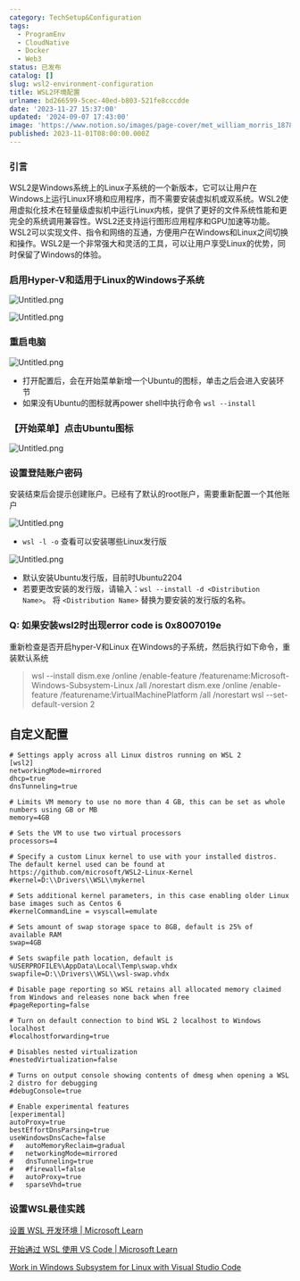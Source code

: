 ```yaml
---
category: TechSetup&Configuration
tags:
  - ProgramEnv
  - CloudNative
  - Docker
  - Web3
status: 已发布
catalog: []
slug: wsl2-environment-configuration
title: WSL2环境配置
urlname: bd266599-5cec-40ed-b803-521fe8cccdde
date: '2023-11-27 15:37:00'
updated: '2024-09-07 17:43:00'
image: 'https://www.notion.so/images/page-cover/met_william_morris_1878.jpg'
published: 2023-11-01T08:00:00.000Z
---
```


### 引言


WSL2是Windows系统上的Linux子系统的一个新版本，它可以让用户在Windows上运行Linux环境和应用程序，而不需要安装虚拟机或双系统。WSL2使用虚拟化技术在轻量级虚拟机中运行Linux内核，提供了更好的文件系统性能和更完全的系统调用兼容性。WSL2还支持运行图形应用程序和GPU加速等功能。WSL2可以实现文件、指令和网络的互通，方便用户在Windows和Linux之间切换和操作。WSL2是一个非常强大和灵活的工具，可以让用户享受Linux的优势，同时保留了Windows的体验。


### 启用Hyper-V和适用于Linux的Windows子系统


![Untitled.png](https://prod-files-secure.s3.us-west-2.amazonaws.com/5d24fe63-e567-4804-86f9-9fdc62e13082/62efe4d1-37d6-4606-a7b8-34dcd63ff38a/Untitled.png?X-Amz-Algorithm=AWS4-HMAC-SHA256&X-Amz-Content-Sha256=UNSIGNED-PAYLOAD&X-Amz-Credential=ASIAZI2LB466SIEMH3G3%2F20250128%2Fus-west-2%2Fs3%2Faws4_request&X-Amz-Date=20250128T213258Z&X-Amz-Expires=3600&X-Amz-Security-Token=IQoJb3JpZ2luX2VjEHYaCXVzLXdlc3QtMiJHMEUCIQDDamvAraRGk67AI2veA%2Bfc7bJ8ohMdySRoagjrbludKAIgD2R%2BqsU6RyKEdMVPG8HeptuIs%2FupWpRPQ5F0JsgqNm4q%2FwMIfhAAGgw2Mzc0MjMxODM4MDUiDGMiVp9jatptHc6xFyrcAwLqVASziZjOQ1WMZfy1o75494pCpIrEOuTEj85kt9OlyNub5BimxE5JLMVgHp2kormIrj6fQIEa85EGEq4zqyRyMjxvXSn9%2FDizXnA17e3bSentqipxUOfxBnZmy8aW08HA1fpYz8PbdQzcFCk%2FtPbkFGVm2hkT%2F0t5ij58MXnjImz8IWx6lVL5j3OeHHYzAf48lf7aEvBos0L5GgX7nzWdJ0Ij0823Q4oi3mBYqoGNJRXNaZNQExBO9vJyUIwwQELFDsetMrVyVcVOVvaQLb%2FPdgSp3iJ7WcatmXwfxKoWBh%2B%2BxSd7RxRVYnRSv1hgIu%2FG04YSbumun7jGomJ0Ts%2FDa4AdMGCYZUxaGHCTV1sE9RVUlf1I7TStjZiOSmNM%2FlX1oIm6PoUX50vHCkCttDV6nU0%2FD5jWBPMZnAGUZVvZR0SC%2B8nnch%2F%2BVZtF0FR1J%2FRxwaNvODzScEjsDdM83g0pgyFaX%2FYoTxQkATb0YQ8wyup1manjlMG0RzPRu0JqE6%2BTGM%2B%2FO4TYlLyp09ipiTchFWjjJb5gYfWPUtxCEuvRZdZ3TG6u3MwyB3SMYnmREoZzWzBwCm74yZ67IbBKxw6UTcCGGeeqbMAdaLmh5Iqu2URkumk%2Bp3QemgwQMPmU5bwGOqUBboj0khfhQ80Q15T35XiSBM4PP99LTqplOszYfOK2gnm9XMYyiuaesixPrIymZvhBC2lW2RGa8SX12pegW%2F6T5lrxY4nKtYszIyipBkyLDYUkbWiB7P8HL2kTGMg2mOnhDmZ4V7T2JbtUBImf0xUyg6PBTTy%2FE2BqXb4W06QIdMB0PDywVGhvFjoWm6Vox9eFha%2Fd29Pqik%2FPCL188PnkurPugNZy&X-Amz-Signature=9bd7c04fa9a36cc90c95beb7c53a6b0b68b06726b6dc9e0580185041d55c5680&X-Amz-SignedHeaders=host&x-id=GetObject)


![Untitled.png](https://prod-files-secure.s3.us-west-2.amazonaws.com/5d24fe63-e567-4804-86f9-9fdc62e13082/74866fe6-9ce5-4055-94c5-4900f6f5ff8b/Untitled.png?X-Amz-Algorithm=AWS4-HMAC-SHA256&X-Amz-Content-Sha256=UNSIGNED-PAYLOAD&X-Amz-Credential=ASIAZI2LB466SIEMH3G3%2F20250128%2Fus-west-2%2Fs3%2Faws4_request&X-Amz-Date=20250128T213258Z&X-Amz-Expires=3600&X-Amz-Security-Token=IQoJb3JpZ2luX2VjEHYaCXVzLXdlc3QtMiJHMEUCIQDDamvAraRGk67AI2veA%2Bfc7bJ8ohMdySRoagjrbludKAIgD2R%2BqsU6RyKEdMVPG8HeptuIs%2FupWpRPQ5F0JsgqNm4q%2FwMIfhAAGgw2Mzc0MjMxODM4MDUiDGMiVp9jatptHc6xFyrcAwLqVASziZjOQ1WMZfy1o75494pCpIrEOuTEj85kt9OlyNub5BimxE5JLMVgHp2kormIrj6fQIEa85EGEq4zqyRyMjxvXSn9%2FDizXnA17e3bSentqipxUOfxBnZmy8aW08HA1fpYz8PbdQzcFCk%2FtPbkFGVm2hkT%2F0t5ij58MXnjImz8IWx6lVL5j3OeHHYzAf48lf7aEvBos0L5GgX7nzWdJ0Ij0823Q4oi3mBYqoGNJRXNaZNQExBO9vJyUIwwQELFDsetMrVyVcVOVvaQLb%2FPdgSp3iJ7WcatmXwfxKoWBh%2B%2BxSd7RxRVYnRSv1hgIu%2FG04YSbumun7jGomJ0Ts%2FDa4AdMGCYZUxaGHCTV1sE9RVUlf1I7TStjZiOSmNM%2FlX1oIm6PoUX50vHCkCttDV6nU0%2FD5jWBPMZnAGUZVvZR0SC%2B8nnch%2F%2BVZtF0FR1J%2FRxwaNvODzScEjsDdM83g0pgyFaX%2FYoTxQkATb0YQ8wyup1manjlMG0RzPRu0JqE6%2BTGM%2B%2FO4TYlLyp09ipiTchFWjjJb5gYfWPUtxCEuvRZdZ3TG6u3MwyB3SMYnmREoZzWzBwCm74yZ67IbBKxw6UTcCGGeeqbMAdaLmh5Iqu2URkumk%2Bp3QemgwQMPmU5bwGOqUBboj0khfhQ80Q15T35XiSBM4PP99LTqplOszYfOK2gnm9XMYyiuaesixPrIymZvhBC2lW2RGa8SX12pegW%2F6T5lrxY4nKtYszIyipBkyLDYUkbWiB7P8HL2kTGMg2mOnhDmZ4V7T2JbtUBImf0xUyg6PBTTy%2FE2BqXb4W06QIdMB0PDywVGhvFjoWm6Vox9eFha%2Fd29Pqik%2FPCL188PnkurPugNZy&X-Amz-Signature=78b889e8a868aa8a1c89b5c7fb32805bad1db3276ffb1443b59611fed8c37b0b&X-Amz-SignedHeaders=host&x-id=GetObject)


### 重启电脑


![Untitled.png](https://prod-files-secure.s3.us-west-2.amazonaws.com/5d24fe63-e567-4804-86f9-9fdc62e13082/ed8ca255-2fda-4c1b-9b1a-f1896300e8e7/Untitled.png?X-Amz-Algorithm=AWS4-HMAC-SHA256&X-Amz-Content-Sha256=UNSIGNED-PAYLOAD&X-Amz-Credential=ASIAZI2LB466SIEMH3G3%2F20250128%2Fus-west-2%2Fs3%2Faws4_request&X-Amz-Date=20250128T213258Z&X-Amz-Expires=3600&X-Amz-Security-Token=IQoJb3JpZ2luX2VjEHYaCXVzLXdlc3QtMiJHMEUCIQDDamvAraRGk67AI2veA%2Bfc7bJ8ohMdySRoagjrbludKAIgD2R%2BqsU6RyKEdMVPG8HeptuIs%2FupWpRPQ5F0JsgqNm4q%2FwMIfhAAGgw2Mzc0MjMxODM4MDUiDGMiVp9jatptHc6xFyrcAwLqVASziZjOQ1WMZfy1o75494pCpIrEOuTEj85kt9OlyNub5BimxE5JLMVgHp2kormIrj6fQIEa85EGEq4zqyRyMjxvXSn9%2FDizXnA17e3bSentqipxUOfxBnZmy8aW08HA1fpYz8PbdQzcFCk%2FtPbkFGVm2hkT%2F0t5ij58MXnjImz8IWx6lVL5j3OeHHYzAf48lf7aEvBos0L5GgX7nzWdJ0Ij0823Q4oi3mBYqoGNJRXNaZNQExBO9vJyUIwwQELFDsetMrVyVcVOVvaQLb%2FPdgSp3iJ7WcatmXwfxKoWBh%2B%2BxSd7RxRVYnRSv1hgIu%2FG04YSbumun7jGomJ0Ts%2FDa4AdMGCYZUxaGHCTV1sE9RVUlf1I7TStjZiOSmNM%2FlX1oIm6PoUX50vHCkCttDV6nU0%2FD5jWBPMZnAGUZVvZR0SC%2B8nnch%2F%2BVZtF0FR1J%2FRxwaNvODzScEjsDdM83g0pgyFaX%2FYoTxQkATb0YQ8wyup1manjlMG0RzPRu0JqE6%2BTGM%2B%2FO4TYlLyp09ipiTchFWjjJb5gYfWPUtxCEuvRZdZ3TG6u3MwyB3SMYnmREoZzWzBwCm74yZ67IbBKxw6UTcCGGeeqbMAdaLmh5Iqu2URkumk%2Bp3QemgwQMPmU5bwGOqUBboj0khfhQ80Q15T35XiSBM4PP99LTqplOszYfOK2gnm9XMYyiuaesixPrIymZvhBC2lW2RGa8SX12pegW%2F6T5lrxY4nKtYszIyipBkyLDYUkbWiB7P8HL2kTGMg2mOnhDmZ4V7T2JbtUBImf0xUyg6PBTTy%2FE2BqXb4W06QIdMB0PDywVGhvFjoWm6Vox9eFha%2Fd29Pqik%2FPCL188PnkurPugNZy&X-Amz-Signature=1c33b98c5a5ae9330fca1e6696d7223e059f54aff43dde80e7008a5a3c9a0b13&X-Amz-SignedHeaders=host&x-id=GetObject)

- 打开配置后，会在开始菜单新增一个Ubuntu的图标，单击之后会进入安装环节
- 如果没有Ubuntu的图标就再power shell中执行命令 `wsl --install`

### 【开始菜单】点击Ubuntu图标


![Untitled.png](https://prod-files-secure.s3.us-west-2.amazonaws.com/5d24fe63-e567-4804-86f9-9fdc62e13082/d7415a12-f453-43fe-a604-a208d85638a3/Untitled.png?X-Amz-Algorithm=AWS4-HMAC-SHA256&X-Amz-Content-Sha256=UNSIGNED-PAYLOAD&X-Amz-Credential=ASIAZI2LB466SIEMH3G3%2F20250128%2Fus-west-2%2Fs3%2Faws4_request&X-Amz-Date=20250128T213258Z&X-Amz-Expires=3600&X-Amz-Security-Token=IQoJb3JpZ2luX2VjEHYaCXVzLXdlc3QtMiJHMEUCIQDDamvAraRGk67AI2veA%2Bfc7bJ8ohMdySRoagjrbludKAIgD2R%2BqsU6RyKEdMVPG8HeptuIs%2FupWpRPQ5F0JsgqNm4q%2FwMIfhAAGgw2Mzc0MjMxODM4MDUiDGMiVp9jatptHc6xFyrcAwLqVASziZjOQ1WMZfy1o75494pCpIrEOuTEj85kt9OlyNub5BimxE5JLMVgHp2kormIrj6fQIEa85EGEq4zqyRyMjxvXSn9%2FDizXnA17e3bSentqipxUOfxBnZmy8aW08HA1fpYz8PbdQzcFCk%2FtPbkFGVm2hkT%2F0t5ij58MXnjImz8IWx6lVL5j3OeHHYzAf48lf7aEvBos0L5GgX7nzWdJ0Ij0823Q4oi3mBYqoGNJRXNaZNQExBO9vJyUIwwQELFDsetMrVyVcVOVvaQLb%2FPdgSp3iJ7WcatmXwfxKoWBh%2B%2BxSd7RxRVYnRSv1hgIu%2FG04YSbumun7jGomJ0Ts%2FDa4AdMGCYZUxaGHCTV1sE9RVUlf1I7TStjZiOSmNM%2FlX1oIm6PoUX50vHCkCttDV6nU0%2FD5jWBPMZnAGUZVvZR0SC%2B8nnch%2F%2BVZtF0FR1J%2FRxwaNvODzScEjsDdM83g0pgyFaX%2FYoTxQkATb0YQ8wyup1manjlMG0RzPRu0JqE6%2BTGM%2B%2FO4TYlLyp09ipiTchFWjjJb5gYfWPUtxCEuvRZdZ3TG6u3MwyB3SMYnmREoZzWzBwCm74yZ67IbBKxw6UTcCGGeeqbMAdaLmh5Iqu2URkumk%2Bp3QemgwQMPmU5bwGOqUBboj0khfhQ80Q15T35XiSBM4PP99LTqplOszYfOK2gnm9XMYyiuaesixPrIymZvhBC2lW2RGa8SX12pegW%2F6T5lrxY4nKtYszIyipBkyLDYUkbWiB7P8HL2kTGMg2mOnhDmZ4V7T2JbtUBImf0xUyg6PBTTy%2FE2BqXb4W06QIdMB0PDywVGhvFjoWm6Vox9eFha%2Fd29Pqik%2FPCL188PnkurPugNZy&X-Amz-Signature=8b718768ee4f566d5839f52f02178e56a71d2ca044929bd1227e0032ec0c1009&X-Amz-SignedHeaders=host&x-id=GetObject)


### 设置登陆账户密码


安装结束后会提示创建账户。已经有了默认的root账户，需要重新配置一个其他账户


![Untitled.png](https://prod-files-secure.s3.us-west-2.amazonaws.com/5d24fe63-e567-4804-86f9-9fdc62e13082/bb38a6ce-031e-4122-9787-de509d2240bf/Untitled.png?X-Amz-Algorithm=AWS4-HMAC-SHA256&X-Amz-Content-Sha256=UNSIGNED-PAYLOAD&X-Amz-Credential=ASIAZI2LB466SIEMH3G3%2F20250128%2Fus-west-2%2Fs3%2Faws4_request&X-Amz-Date=20250128T213258Z&X-Amz-Expires=3600&X-Amz-Security-Token=IQoJb3JpZ2luX2VjEHYaCXVzLXdlc3QtMiJHMEUCIQDDamvAraRGk67AI2veA%2Bfc7bJ8ohMdySRoagjrbludKAIgD2R%2BqsU6RyKEdMVPG8HeptuIs%2FupWpRPQ5F0JsgqNm4q%2FwMIfhAAGgw2Mzc0MjMxODM4MDUiDGMiVp9jatptHc6xFyrcAwLqVASziZjOQ1WMZfy1o75494pCpIrEOuTEj85kt9OlyNub5BimxE5JLMVgHp2kormIrj6fQIEa85EGEq4zqyRyMjxvXSn9%2FDizXnA17e3bSentqipxUOfxBnZmy8aW08HA1fpYz8PbdQzcFCk%2FtPbkFGVm2hkT%2F0t5ij58MXnjImz8IWx6lVL5j3OeHHYzAf48lf7aEvBos0L5GgX7nzWdJ0Ij0823Q4oi3mBYqoGNJRXNaZNQExBO9vJyUIwwQELFDsetMrVyVcVOVvaQLb%2FPdgSp3iJ7WcatmXwfxKoWBh%2B%2BxSd7RxRVYnRSv1hgIu%2FG04YSbumun7jGomJ0Ts%2FDa4AdMGCYZUxaGHCTV1sE9RVUlf1I7TStjZiOSmNM%2FlX1oIm6PoUX50vHCkCttDV6nU0%2FD5jWBPMZnAGUZVvZR0SC%2B8nnch%2F%2BVZtF0FR1J%2FRxwaNvODzScEjsDdM83g0pgyFaX%2FYoTxQkATb0YQ8wyup1manjlMG0RzPRu0JqE6%2BTGM%2B%2FO4TYlLyp09ipiTchFWjjJb5gYfWPUtxCEuvRZdZ3TG6u3MwyB3SMYnmREoZzWzBwCm74yZ67IbBKxw6UTcCGGeeqbMAdaLmh5Iqu2URkumk%2Bp3QemgwQMPmU5bwGOqUBboj0khfhQ80Q15T35XiSBM4PP99LTqplOszYfOK2gnm9XMYyiuaesixPrIymZvhBC2lW2RGa8SX12pegW%2F6T5lrxY4nKtYszIyipBkyLDYUkbWiB7P8HL2kTGMg2mOnhDmZ4V7T2JbtUBImf0xUyg6PBTTy%2FE2BqXb4W06QIdMB0PDywVGhvFjoWm6Vox9eFha%2Fd29Pqik%2FPCL188PnkurPugNZy&X-Amz-Signature=c2de3d4534df6bb29cea2a5de26ef1700d443066ee429ae59b3c5cad49559f2a&X-Amz-SignedHeaders=host&x-id=GetObject)

- `wsl -l -o` 查看可以安装哪些Linux发行版

![Untitled.png](https://prod-files-secure.s3.us-west-2.amazonaws.com/5d24fe63-e567-4804-86f9-9fdc62e13082/4b4e5e2f-4e13-4651-8884-559a62c38137/Untitled.png?X-Amz-Algorithm=AWS4-HMAC-SHA256&X-Amz-Content-Sha256=UNSIGNED-PAYLOAD&X-Amz-Credential=ASIAZI2LB466SIEMH3G3%2F20250128%2Fus-west-2%2Fs3%2Faws4_request&X-Amz-Date=20250128T213258Z&X-Amz-Expires=3600&X-Amz-Security-Token=IQoJb3JpZ2luX2VjEHYaCXVzLXdlc3QtMiJHMEUCIQDDamvAraRGk67AI2veA%2Bfc7bJ8ohMdySRoagjrbludKAIgD2R%2BqsU6RyKEdMVPG8HeptuIs%2FupWpRPQ5F0JsgqNm4q%2FwMIfhAAGgw2Mzc0MjMxODM4MDUiDGMiVp9jatptHc6xFyrcAwLqVASziZjOQ1WMZfy1o75494pCpIrEOuTEj85kt9OlyNub5BimxE5JLMVgHp2kormIrj6fQIEa85EGEq4zqyRyMjxvXSn9%2FDizXnA17e3bSentqipxUOfxBnZmy8aW08HA1fpYz8PbdQzcFCk%2FtPbkFGVm2hkT%2F0t5ij58MXnjImz8IWx6lVL5j3OeHHYzAf48lf7aEvBos0L5GgX7nzWdJ0Ij0823Q4oi3mBYqoGNJRXNaZNQExBO9vJyUIwwQELFDsetMrVyVcVOVvaQLb%2FPdgSp3iJ7WcatmXwfxKoWBh%2B%2BxSd7RxRVYnRSv1hgIu%2FG04YSbumun7jGomJ0Ts%2FDa4AdMGCYZUxaGHCTV1sE9RVUlf1I7TStjZiOSmNM%2FlX1oIm6PoUX50vHCkCttDV6nU0%2FD5jWBPMZnAGUZVvZR0SC%2B8nnch%2F%2BVZtF0FR1J%2FRxwaNvODzScEjsDdM83g0pgyFaX%2FYoTxQkATb0YQ8wyup1manjlMG0RzPRu0JqE6%2BTGM%2B%2FO4TYlLyp09ipiTchFWjjJb5gYfWPUtxCEuvRZdZ3TG6u3MwyB3SMYnmREoZzWzBwCm74yZ67IbBKxw6UTcCGGeeqbMAdaLmh5Iqu2URkumk%2Bp3QemgwQMPmU5bwGOqUBboj0khfhQ80Q15T35XiSBM4PP99LTqplOszYfOK2gnm9XMYyiuaesixPrIymZvhBC2lW2RGa8SX12pegW%2F6T5lrxY4nKtYszIyipBkyLDYUkbWiB7P8HL2kTGMg2mOnhDmZ4V7T2JbtUBImf0xUyg6PBTTy%2FE2BqXb4W06QIdMB0PDywVGhvFjoWm6Vox9eFha%2Fd29Pqik%2FPCL188PnkurPugNZy&X-Amz-Signature=928b932de9416b2945fcfb119b650cc33eda070256b9bd4aae97f24b05affd2d&X-Amz-SignedHeaders=host&x-id=GetObject)

- 默认安装Ubuntu发行版，目前时Ubuntu2204
- 若要更改安装的发行版，请输入：`wsl --install -d <Distribution Name>`。 将 `<Distribution Name>` 替换为要安装的发行版的名称。

### Q: 如果安装wsl2时出现error code is 0x8007019e


重新检查是否开启hyper-V和Linux 在Windows的子系统，然后执行如下命令，重装默认系统

> wsl --install
> dism.exe /online /enable-feature /featurename:Microsoft-Windows-Subsystem-Linux /all /norestart
> dism.exe /online /enable-feature /featurename:VirtualMachinePlatform /all /norestart
> wsl --set-default-version 2

## 自定义配置


```shell
# Settings apply across all Linux distros running on WSL 2
[wsl2]
networkingMode=mirrored
dhcp=true
dnsTunneling=true

# Limits VM memory to use no more than 4 GB, this can be set as whole numbers using GB or MB
memory=4GB 

# Sets the VM to use two virtual processors
processors=4

# Specify a custom Linux kernel to use with your installed distros. The default kernel used can be found at https://github.com/microsoft/WSL2-Linux-Kernel
#kernel=D:\\Drivers\\WSL\\mykernel

# Sets additional kernel parameters, in this case enabling older Linux base images such as Centos 6
#kernelCommandLine = vsyscall=emulate

# Sets amount of swap storage space to 8GB, default is 25% of available RAM
swap=4GB

# Sets swapfile path location, default is %USERPROFILE%\AppData\Local\Temp\swap.vhdx
swapfile=D:\\Drivers\\WSL\\wsl-swap.vhdx

# Disable page reporting so WSL retains all allocated memory claimed from Windows and releases none back when free
#pageReporting=false

# Turn on default connection to bind WSL 2 localhost to Windows localhost
#localhostforwarding=true

# Disables nested virtualization
#nestedVirtualization=false

# Turns on output console showing contents of dmesg when opening a WSL 2 distro for debugging
#debugConsole=true

# Enable experimental features
[experimental]
autoProxy=true
bestEffortDnsParsing=true
useWindowsDnsCache=false
#   autoMemoryReclaim=gradual
#   networkingMode=mirrored
#   dnsTunneling=true
#   #firewall=false
#   autoProxy=true
#   sparseVhd=true
```


### 设置WSL最佳实践


[设置 WSL 开发环境 | Microsoft Learn](https://learn.microsoft.com/zh-cn/windows/wsl/setup/environment#set-up-your-linux-username-and-password)


[开始通过 WSL 使用 VS Code | Microsoft Learn](https://learn.microsoft.com/zh-cn/windows/wsl/tutorials/wsl-vscode)


[Work in Windows Subsystem for Linux with Visual Studio Code](https://code.visualstudio.com/docs/remote/wsl-tutorial)

